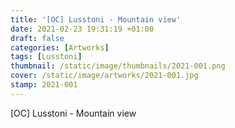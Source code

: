 ```yaml
---
title: '[OC] Lusstoni - Mountain view'
date: 2021-02-23 19:31:19 +01:00
draft: false
categories: [Artworks]
tags: [Lusstoni]
thumbnail: /static/image/thumbnails/2021-001.png
cover: /static/image/artworks/2021-001.jpg
stamp: 2021-001
---
```

[OC] Lusstoni - Mountain view
